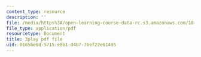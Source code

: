 ```yaml
---
content_type: resource
description: ''
file: /media/https%3A/open-learning-course-data-rc.s3.amazonaws.com/18-06sc-linear-algebra-fall-2011/0165be6d5715e8b1d4b77bef22e614d5_2IdtqGM6KWU.pdf
file_type: application/pdf
resourcetype: Document
title: 3play pdf file
uid: 0165be6d-5715-e8b1-d4b7-7bef22e614d5
---
```

